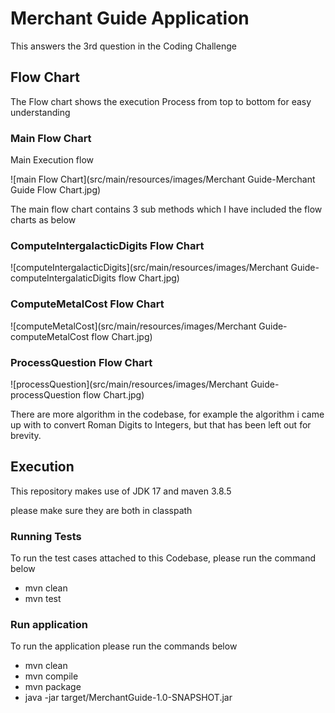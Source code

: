 # Merchant Guide Application

This answers the 3rd question in the Coding Challenge


## Flow Chart

The Flow chart shows the execution Process from top to bottom for easy understanding
### Main Flow Chart
Main Execution flow

![main Flow Chart](src/main/resources/images/Merchant Guide-Merchant Guide Flow Chart.jpg)

The main flow chart contains 3 sub methods which I have included the flow charts as below

### ComputeIntergalacticDigits Flow Chart
![computeIntergalacticDigits](src/main/resources/images/Merchant Guide-computeIntergalaticDigits flow Chart.jpg)

### ComputeMetalCost Flow Chart
![computeMetalCost](src/main/resources/images/Merchant Guide-computeMetalCost flow Chart.jpg)

### ProcessQuestion Flow Chart
![processQuestion](src/main/resources/images/Merchant Guide-processQuestion flow Chart.jpg)


There are more algorithm in the codebase, for example the algorithm i came up with to convert Roman Digits to Integers, but that has been left out for brevity.

## Execution
This repository makes use of JDK 17 and maven 3.8.5

please make sure they are both in classpath

### Running Tests
To run the test cases attached to this Codebase, please run the command below
 - mvn clean
 - mvn test

### Run application 
To run the application please run the commands below
- mvn clean
- mvn compile
- mvn package
- java -jar target/MerchantGuide-1.0-SNAPSHOT.jar

